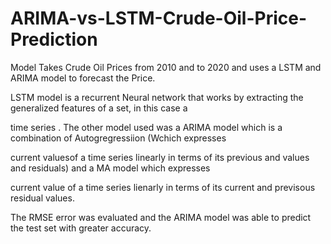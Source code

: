 # ARIMA-vs-LSTM-Crude-Oil-Price-Prediction

Model Takes Crude Oil Prices from 2010 and to 2020 and uses a LSTM and ARIMA model to forecast the Price.

LSTM model is a recurrent Neural network that works by extracting the generalized features of a set, in this case a

time series . The other model used was a ARIMA model which is a combination of Autogregressiion (Wchich expresses 

current valuesof a time series linearly in terms of its previous and values and residuals) and a MA model which expresses 

current value of a time series lienarly in terms of its current and previsous residual values.

The RMSE error was evaluated and the ARIMA model was able to predict the test set with greater accuracy.
